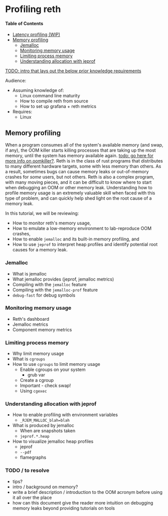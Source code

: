 # Profiling reth

#### Table of Contents  
 - [Latency profiling (WIP)](#latency-profiling)
 - [Memory profiling](#memory-profiling)
   - [Jemalloc](#jemalloc)
   - [Monitoring memory usage](#monitoring-memory-usage)
   - [Limiting process memory](#limiting-process-memory)
   - [Understanding allocation with jeprof](#understanding-allocation-with-jeprof)


[TODO: intro that lays out the below prior knowledge requirements]()

Audience:
 * Assuming knowledge of:
   * Linux command line maturity
   * How to compile reth from source
   * How to set up grafana + reth metrics
 * Requires:
   * Linux

## Memory profiling

When a program consumes all of the system's available memory (and swap, if any), the OOM killer starts killing processes that are taking up the most memory, until the system has
memory available again. [todo: go here for more info on oomkiller?]().
Reth is in the class of rust programs that distributes to many different hardware targets, some with less memory than others. As a result, sometimes bugs can cause memory leaks or out-of-memory crashes for _some_ users, but not others.
Reth is also a complex program, with many moving pieces, and it can be difficult to know where to start when debugging an OOM or other memory leak.
Understanding how to profile memory usage is an extremely valuable skill when faced with this type of problem, and can quickly help shed light on the root cause of a memory leak.

In this tutorial, we will be reviewing:
 * How to monitor reth's memory usage,
 * How to emulate a low-memory environment to lab-reproduce OOM crashes,
 * How to enable `jemalloc` and its built-in memory profiling, and
 * How to use `jeprof` to interpret heap profiles and identify potential root causes for a memory leak.

### Jemalloc

 * What is jemalloc
 * What jemalloc provides (jeprof, jemalloc metrics)
 * Compiling with the `jemalloc` feature
 * Compiling with the `jemalloc-prof` feature
 * `debug-fast` for debug symbols

### Monitoring memory usage

 * Reth's dashboard
  * Jemalloc metrics
  * Component memory metrics

### Limiting process memory

 * Why limit memory usage
 * What is `cgroups`
 * How to use `cgroups` to limit memory usage
   * Enable cgroups on your system
     * grub var
   * Create a cgroup
   * Important - check swap!
   * Using `cgexec`

### Understanding allocation with jeprof

 * How to enable profiling with environment variables
   * `_RJEM_MALLOC_blah=blah`
 * What is produced by jemalloc
   * When are snapshots taken
   * `jeprof.*.heap`
 * How to visualize jemalloc heap profiles
   * jeprof
   * `--pdf`
   * flamegraphs

### TODO / to resolve
 * tips?
 * intro / background on memory?
 * write a brief description / introduction to the OOM acronym before using it all over the place
 * how can this document give the reader more intuition on debugging memory leaks beyond providing tutorials on tools

